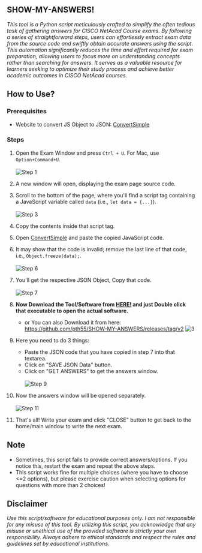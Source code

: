 ## SHOW-MY-ANSWERS!

*This tool is a Python script meticulously crafted to simplify the often tedious task of gathering answers for CISCO NetAcad Course exams. By following a series of straightforward steps, users can effortlessly extract exam data from the source code and swiftly obtain accurate answers using the script. This automation significantly reduces the time and effort required for exam preparation, allowing users to focus more on understanding concepts rather than searching for answers. It serves as a valuable resource for learners seeking to optimize their study process and achieve better academic outcomes in CISCO NetAcad courses.*

## How to Use?

### Prerequisites
- Website to convert JS Object to JSON: [ConvertSimple](https://www.convertsimple.com/convert-javascript-to-json/)

### Steps

1. Open the Exam Window and press `Ctrl + U`. For Mac, use `Option+Command+U`.<br><br>
   ![Step 1](https://github.com/PavanTheHacker55/SHOW-MY-ANSWERS/assets/71021764/2674b2ec-2c29-4fc5-a1e5-6c23484ca2e4)

2. A new window will open, displaying the exam page source code.

3. Scroll to the bottom of the page, where you'll find a script tag containing a JavaScript variable called `data` (i.e., `let data = {...}`).<br><br>
   ![Step 3](https://github.com/PavanTheHacker55/SHOW-MY-ANSWERS/assets/71021764/b0e12a5b-dca1-4ff2-908a-1f0f210417d1)

4. Copy the contents inside that script tag.

5. Open [ConvertSimple](https://www.convertsimple.com/convert-javascript-to-json/) and paste the copied JavaScript code.

6. It may show that the code is invalid; remove the last line of that code, i.e., `Object.freeze(data);`.<br><br>
   ![Step 6](https://github.com/PavanTheHacker55/SHOW-MY-ANSWERS/assets/71021764/78d1c429-d00f-42ef-afcb-1d73705820f0)

7. You'll get the respective JSON Object, Copy that code.<br><br>
   ![Step 7](https://github.com/PavanTheHacker55/SHOW-MY-ANSWERS/assets/71021764/31cfbbce-ece0-4a10-a4d6-6c0f8a5211b9)

8. <b>Now Download the Tool/Software from [HERE!](https://github.com/pth55/SHOW-MY-ANSWERS/releases/download/v2/show_my_answers_installer_64.exe) and just Double click that executable to open the actual software.<br></b>
   - or You can also Download it from here: https://github.com/pth55/SHOW-MY-ANSWERS/releases/tag/v2
   ![3](https://github.com/pth55/SHOW-MY-ANSWERS/assets/71021764/85f1e0d4-7804-4810-993e-b2c5c8a6a55c)

10. Here you need to do 3 things:
    - Paste the JSON code that you have copied in step 7 into that textarea.
    - Click on "SAVE JSON Data" button.
    - Click on "GET ANSWERS" to get the answers window.<br><br>
    ![Step 9](https://github.com/pth55/SHOW-MY-ANSWERS/assets/71021764/e5616e06-cb11-4ec7-bbc0-496268add151)
11. Now the answers window will be opened separately.<br><br>
    ![Step 11](https://github.com/pth55/SHOW-MY-ANSWERS/assets/71021764/e73fdce0-a5e4-4de4-afd7-1b58b9c79e94)
12. That's all! Write your exam and click "CLOSE" button to get back to the home/main window to write the next exam.

## Note

- Sometimes, this script fails to provide correct answers/options. If you notice this, restart the exam and repeat the above steps.
- This script works fine for multiple choices (where you have to choose <=2 options), but please exercise caution when selecting options for questions with more than 2 choices!

## Disclaimer

*Use this script/software for educational purposes only. I am not responsible for any misuse of this tool. By utilizing this script, you acknowledge that any misuse or unethical use of the provided software is strictly your own responsibility. Always adhere to ethical standards and respect the rules and guidelines set by educational institutions.*
